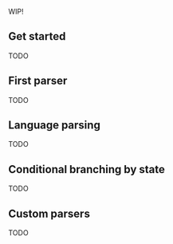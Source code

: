 WIP!

## Get started
TODO

## First parser
TODO

## Language parsing
TODO

## Conditional branching by state
TODO

## Custom parsers
TODO
